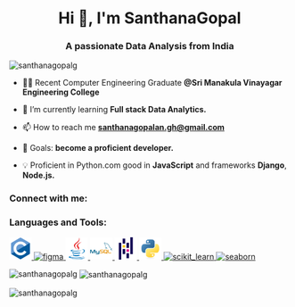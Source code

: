 <h1 align="center">Hi 👋, I'm SanthanaGopal</h1>
<h3 align="center">A passionate Data Analysis from India</h3>

<p align="left"> <img src="https://komarev.com/ghpvc/?username=santhanagopalg&label=Profile%20views&color=0e75b6&style=flat" alt="santhanagopalg" /> </p>

- 👨‍💻 Recent Computer Engineering Graduate **@Sri Manakula Vinayagar Engineering College**

- 🌱 I’m currently learning **Full stack Data Analytics.**

- 📫 How to reach me **santhanagopalan.gh@gmail.com**

- 🎯 Goals: **become a proficient developer.**

- 💡 Proficient in Python.com good in **JavaScript** and frameworks **Django**, **Node.js.**

<h3 align="left">Connect with me:</h3>
<p align="left">
</p>

<h3 align="left">Languages and Tools:</h3>
<p align="left"> <a href="https://www.cprogramming.com/" target="_blank" rel="noreferrer"> <img src="https://raw.githubusercontent.com/devicons/devicon/master/icons/c/c-original.svg" alt="c" width="40" height="40"/> </a> <a href="https://www.Django.com/" target="_blank" rel="noreferrer"> <img src="https://www.vectorlogo.zone/logos/figma/figma-icon.svg" alt="figma" width="40" height="40"/> </a> <a href="https://www.java.com" target="_blank" rel="noreferrer"> <img src="https://raw.githubusercontent.com/devicons/devicon/master/icons/java/java-original.svg" alt="java" width="40" height="40"/> </a> <a href="https://www.mysql.com/" target="_blank" rel="noreferrer"> <img src="https://raw.githubusercontent.com/devicons/devicon/master/icons/mysql/mysql-original-wordmark.svg" alt="mysql" width="40" height="40"/> </a> <a href="https://pandas.pydata.org/" target="_blank" rel="noreferrer"> <img src="https://raw.githubusercontent.com/devicons/devicon/2ae2a900d2f041da66e950e4d48052658d850630/icons/pandas/pandas-original.svg" alt="pandas" width="40" height="40"/> </a> <a href="https://www.python.org" target="_blank" rel="noreferrer"> <img src="https://raw.githubusercontent.com/devicons/devicon/master/icons/python/python-original.svg" alt="python" width="40" height="40"/> </a> <a href="https://scikit-learn.org/" target="_blank" rel="noreferrer"> <img src="https://upload.wikimedia.org/wikipedia/commons/0/05/Scikit_learn_logo_small.svg" alt="scikit_learn" width="40" height="40"/> </a> <a href="https://seaborn.pydata.org/" target="_blank" rel="noreferrer"> <img src="https://seaborn.pydata.org/_images/logo-mark-lightbg.svg" alt="seaborn" width="40" height="40"/> </a> </p>

<p><img align="left" src="https://github-readme-stats.vercel.app/api/top-langs?username=santhanagopalg&show_icons=true&locale=en&layout=compact" alt="santhanagopalg" /></p>

<p>&nbsp;<img align="center" src="https://github-readme-stats.vercel.app/api?username=santhanagopalg&show_icons=true&locale=en" alt="santhanagopalg" /></p>

<p><img align="center" src="https://github-readme-streak-stats.herokuapp.com/?user=santhanagopalg&" alt="santhanagopalg" /></p>

